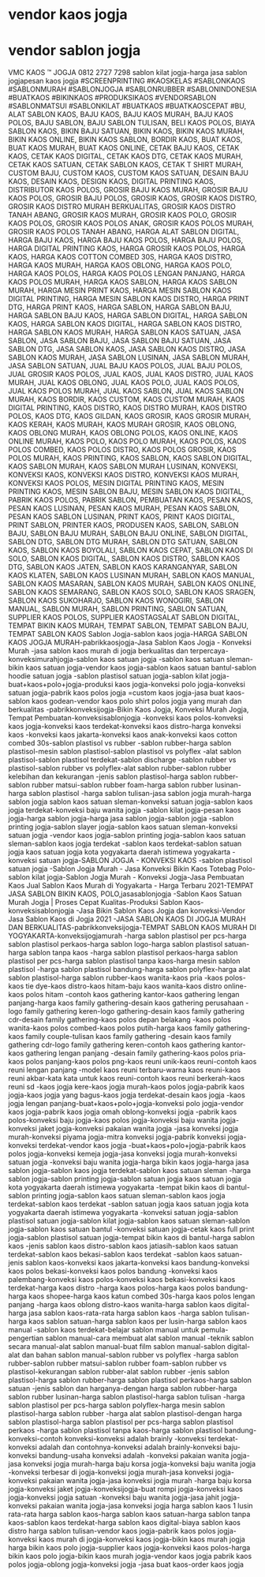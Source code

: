 # vendor kaos jogja
# vendor sablon jogja
VMC KAOS ™ JOGJA 0812 2727 7298 sablon kilat jogja-harga jasa sablon jogjapesan kaos jogja #SCREENPRINTING #KAOSKELAS #SABLONKAOS #SABLONMURAH #SABLONJOGJA #SABLONRUBBER #SABLONINDONESIA #BUATKAOS #BIKINKAOS #PRODUKSIKAOS #VENDORSABLON #SABLONMATSUI #SABLONKILAT #BUATKAOS #BUATKAOSCEPAT #BU, ALAT SABLON KAOS, BAJU KAOS, BAJU KAOS MURAH, BAJU KAOS POLOS, BAJU SABLON, BAJU SABLON TULISAN, BELI KAOS POLOS, BIAYA SABLON KAOS, BIKIN BAJU SATUAN, BIKIN KAOS, BIKIN KAOS MURAH, BIKIN KAOS ONLINE, BIKIN KAOS SABLON, BORDIR KAOS, BUAT KAOS, BUAT KAOS MURAH, BUAT KAOS ONLINE, CETAK BAJU KAOS, CETAK KAOS, CETAK KAOS DIGITAL, CETAK KAOS DTG, CETAK KAOS MURAH, CETAK KAOS SATUAN, CETAK SABLON KAOS, CETAK T SHIRT MURAH, CUSTOM BAJU, CUSTOM KAOS, CUSTOM KAOS SATUAN, DESAIN BAJU KAOS, DESAIN KAOS, DESIGN KAOS, DIGITAL PRINTING KAOS, DISTRIBUTOR KAOS POLOS, GROSIR BAJU KAOS MURAH, GROSIR BAJU KAOS POLOS, GROSIR BAJU POLOS, GROSIR KAOS, GROSIR KAOS DISTRO, GROSIR KAOS DISTRO MURAH BERKUALITAS, GROSIR KAOS DISTRO TANAH ABANG, GROSIR KAOS MURAH, GROSIR KAOS POLO, GROSIR KAOS POLOS, GROSIR KAOS POLOS ANAK, GROSIR KAOS POLOS MURAH, GROSIR KAOS POLOS TANAH ABANG, HARGA ALAT SABLON DIGITAL, HARGA BAJU KAOS, HARGA BAJU KAOS POLOS, HARGA BAJU POLOS, HARGA DIGITAL PRINTING KAOS, HARGA GROSIR KAOS POLOS, HARGA KAOS, HARGA KAOS COTTON COMBED 30S, HARGA KAOS DISTRO, HARGA KAOS MURAH, HARGA KAOS OBLONG, HARGA KAOS POLO, HARGA KAOS POLOS, HARGA KAOS POLOS LENGAN PANJANG, HARGA KAOS POLOS MURAH, HARGA KAOS SABLON, HARGA KAOS SABLON MURAH, HARGA MESIN PRINT KAOS, HARGA MESIN SABLON KAOS DIGITAL PRINTING, HARGA MESIN SABLON KAOS DISTRO, HARGA PRINT DTG, HARGA PRINT KAOS, HARGA SABLON, HARGA SABLON BAJU, HARGA SABLON BAJU KAOS, HARGA SABLON DIGITAL, HARGA SABLON KAOS, HARGA SABLON KAOS DIGITAL, HARGA SABLON KAOS DISTRO, HARGA SABLON KAOS MURAH, HARGA SABLON KAOS SATUAN, JASA SABLON, JASA SABLON BAJU, JASA SABLON BAJU SATUAN, JASA SABLON DTG, JASA SABLON KAOS, JASA SABLON KAOS DISTRO, JASA SABLON KAOS MURAH, JASA SABLON LUSINAN, JASA SABLON MURAH, JASA SABLON SATUAN, JUAL BAJU KAOS POLOS, JUAL BAJU POLOS, JUAL GROSIR KAOS POLOS, JUAL KAOS, JUAL KAOS DISTRO, JUAL KAOS MURAH, JUAL KAOS OBLONG, JUAL KAOS POLO, JUAL KAOS POLOS, JUAL KAOS POLOS MURAH, JUAL KAOS SABLON, JUAL KAOS SABLON MURAH, KAOS BORDIR, KAOS CUSTOM, KAOS CUSTOM MURAH, KAOS DIGITAL PRINTING, KAOS DISTRO, KAOS DISTRO MURAH, KAOS DISTRO POLOS, KAOS DTG, KAOS GILDAN, KAOS GROSIR, KAOS GROSIR MURAH, KAOS KERAH, KAOS MURAH, KAOS MURAH GROSIR, KAOS OBLONG, KAOS OBLONG MURAH, KAOS OBLONG POLOS, KAOS ONLINE, KAOS ONLINE MURAH, KAOS POLO, KAOS POLO MURAH, KAOS POLOS, KAOS POLOS COMBED, KAOS POLOS DISTRO, KAOS POLOS GROSIR, KAOS POLOS MURAH, KAOS PRINTING, KAOS SABLON, KAOS SABLON DIGITAL, KAOS SABLON MURAH, KAOS SABLON MURAH LUSINAN, KONVEKSI, KONVEKSI KAOS, KONVEKSI KAOS DISTRO, KONVEKSI KAOS MURAH, KONVEKSI KAOS POLOS, MESIN DIGITAL PRINTING KAOS, MESIN PRINTING KAOS, MESIN SABLON BAJU, MESIN SABLON KAOS DIGITAL, PABRIK KAOS POLOS, PABRIK SABLON, PEMBUATAN KAOS, PESAN KAOS, PESAN KAOS LUSINAN, PESAN KAOS MURAH, PESAN KAOS SABLON, PESAN KAOS SABLON LUSINAN, PRINT KAOS, PRINT KAOS DIGITAL, PRINT SABLON, PRINTER KAOS, PRODUSEN KAOS, SABLON, SABLON BAJU, SABLON BAJU MURAH, SABLON BAJU ONLINE, SABLON DIGITAL, SABLON DTG, SABLON DTG MURAH, SABLON DTG SATUAN, SABLON KAOS, SABLON KAOS BOYOLALI, SABLON KAOS CEPAT, SABLON KAOS DI SOLO, SABLON KAOS DIGITAL, SABLON KAOS DISTRO, SABLON KAOS DTG, SABLON KAOS JATEN, SABLON KAOS KARANGANYAR, SABLON KAOS KLATEN, SABLON KAOS LUSINAN MURAH, SABLON KAOS MANUAL, SABLON KAOS MASARAN, SABLON KAOS MURAH, SABLON KAOS ONLINE, SABLON KAOS SEMARANG, SABLON KAOS SOLO, SABLON KAOS SRAGEN, SABLON KAOS SUKOHARJO, SABLON KAOS WONOGIRI, SABLON MANUAL, SABLON MURAH, SABLON PRINTING, SABLON SATUAN, SUPPLIER KAOS POLOS, SUPPLIER KAOSTAGSALAT SABLON DIGITAL, TEMPAT BIKIN KAOS MURAH, TEMPAT SABLON, TEMPAT SABLON BAJU, TEMPAT SABLON KAOS
Sablon Jogja-sablon kaos jogja-HARGA SABLON KAOS JOGJA MURAH-pabrikkaosjogja-Jasa Sablon Kaos Jogja - Konveksi Murah
-jasa sablon kaos murah di jogja berkualitas dan terpercaya-konveksimurahjogja-sablon kaos satuan jogja
-sablon kaos satuan sleman-bikin kaos satuan jogja-vendor kaos jogja-sablon kaos satuan bantul-sablon hoodie satuan jogja
-sablon plastisol satuan jogja-sablon kilat jogja-buat+kaos+polo+jogja-produksi kaos jogja-konveksi polo jogja-konveksi satuan jogja-pabrik kaos polos jogja
=custom kaos jogja-jasa buat kaos-sablon kaos godean-vendor kaos polo shirt polos jogja yang murah dan berkualitas
-pabrikkonveksijogja-Bikin Kaos Jogja, Konveksi Murah Jogja, Tempat Pembuatan-konveksisablonjogja
-konveksi kaos polos-konveksi kaos jogja-konveksi kaos terdekat-konveksi kaos distro-harga konveksi kaos
-konveksi kaos jakarta-konveksi kaos anak-konveksi kaos cotton combed 30s-sablon plastisol vs rubber
-sablon rubber-harga sablon plastisol-mesin sablon plastisol-sablon plastisol vs polyflex
-alat sablon plastisol-sablon plastisol terdekat-sablon discharge
-sablon rubber vs plastisol-sablon rubber vs polyflex-alat sablon rubber-sablon rubber kelebihan dan kekurangan
-jenis sablon plastisol-harga sablon rubber-sablon rubber matsui-sablon rubber foam-harga sablon rubber lusinan-harga sablon plastisol
-harga sablon tulisan-jasa sablon jogja murah-harga sablon jogja
sablon kaos satuan sleman-konveksi satuan jogja-sablon kaos jogja terdekat-konveksi baju wanita jogja
-sablon kilat jogja-pesan kaos jogja-harga sablon jogja-harga jasa sablon jogja-sablon jogja
-sablon printing jogja-sablon slayer jogja-sablon kaos satuan sleman-konveksi satuan jogja
-vendor kaos jogja-sablon printing jogja-sablon kaos satuan sleman-sablon kaos jogja terdekat
-sablon kaos terdekat-sablon satuan jogja kaos satuan jogja kota yogyakarta daerah istimewa yogyakarta
-konveksi satuan jogja-SABLON JOGJA - KONVEKSI KAOS -sablon plastisol satuan jogja
-Sablon Jogja Murah - Jasa Konveksi Bikin Kaos Totebag Polo-sablon kilat jogja-Sablon Jogja Murah - Konveksi Jogja-Jasa Pembuatan Kaos
Jual Sablon Kaos Murah di Yogyakarta - Harga Terbaru 2021-TEMPAT JASA SABLON BIKIN KAOS, POLO,jasasablonjogja
-Sablon Kaos Satuan Murah Jogja | Proses Cepat Kualitas-Produksi Sablon Kaos-konveksisablonjogja
-Jasa Bikin Sablon Kaos Jogja dan konveksi-Vendor Jasa Sablon Kaos di Jogja 2021
-JASA SABLON KAOS DI JOGJA MURAH DAN BERKUALITAS-pabrikkonveksijogja-TEMPAT SABLON KAOS MURAH DI YOGYAKARTA-konveksijogjamurah
-harga sablon plastisol per pcs-harga sablon plastisol perkaos-harga sablon logo-harga sablon plastisol satuan-harga sablon tanpa kaos
-harga sablon plastisol perkaos-harga sablon plastisol per pcs-harga sablon plastisol tanpa kaos-harga mesin sablon plastisol
-harga sablon plastisol bandung-harga sablon polyflex-harga alat sablon plastisol-harga sablon rubber-kaos wanita-kaos pria
-kaos polos-kaos tie dye-kaos distro-kaos hitam-baju kaos wanita-kaos distro online-kaos polos hitam
-contoh kaos gathering kantor-kaos gathering lengan panjang-harga kaos family gathering-desain kaos gathering perusahaan
-logo family gathering keren-logo gathering-desain kaos family gathering cdr-desain family gathering-kaos polos depan belakang
-kaos polos wanita-kaos polos combed-kaos polos putih-harga kaos family gathering-kaos family couple-tulisan kaos family gathering
-desain kaos family gathering cdr-logo family gathering keren-contoh kaos gathering kantor-kaos gathering lengan panjang
-desain family gathering-kaos polos pria-kaos polos panjang-kaos polos png-kaos reuni unik-kaos reuni-contoh kaos reuni lengan panjang
-model kaos reuni terbaru-warna kaos reuni-kaos reuni akbar-kata kata untuk kaos reuni-contoh kaos reuni berkerah-kaos reuni sd
-kaos jogja kere-kaos jogja murah-kaos polos jogja-pabrik kaos jogja-kaos jogja yang bagus-kaos jogja terdekat-desain kaos jogja
-kaos jogja lengan panjang-buat+kaos+polo+jogja-konveksi polo jogja-vendor kaos jogja-pabrik kaos jogja omah oblong-konveksi jogja
-pabrik kaos polos-konveksi baju jogja-kaos polos jogja-konveksi baju wanita jogja-konveksi jaket jogja-konveksi pakaian wanita jogja
-jasa konveksi jogja murah-konveksi piyama jogja-mitra konveksi jogja-pabrik konveksi jogja-konveksi terdekat-vendor kaos jogja
-buat+kaos+polo+jogja-pabrik kaos polos jogja-konveksi kemeja jogja-jasa konveksi jogja murah-konveksi satuan jogja
-konveksi baju wanita jogja-harga bikin kaos jogja-harga jasa sablon jogja-sablon kaos jogja terdekat-sablon kaos satuan sleman
-harga sablon jogja-sablon printing jogja-sablon satuan jogja kaos satuan jogja kota yogyakarta daerah istimewa yogyakarta
-tempat bikin kaos di bantul-sablon printing jogja-sablon kaos satuan sleman-sablon kaos jogja terdekat-sablon kaos terdekat
-sablon satuan jogja kaos satuan jogja kota yogyakarta daerah istimewa yogyakarta
-konveksi satuan jogja-sablon plastisol satuan jogja-sablon kilat jogja-sablon kaos satuan sleman-sablon jogja-sablon kaos satuan bantul
-konveksi satuan jogja-cetak kaos full print jogja-sablon plastisol satuan jogja-tempat bikin kaos di bantul-harga sablon kaos
-jenis sablon kaos distro-sablon kaos jatiasih-sablon kaos satuan terdekat-sablon kaos bekasi-sablon kaos terdekat
-sablon kaos satuan-jenis sablon kaos-konveksi kaos jakarta-konveksi kaos bandung-konveksi kaos polos bekasi-konveksi kaos polos bandung
-konveksi kaos palembang-konveksi kaos polos-konveksi kaos bekasi-konveksi kaos terdekat-harga kaos distro
-harga kaos polos-harga kaos polos bandung-harga kaos shopee-harga kaos katun combed 30s-harga kaos polos lengan panjang
-harga kaos oblong distro-kaos wanita-harga sablon kaos digital-harga jasa sablon kaos-rata-rata harga sablon kaos
-harga sablon tulisan-harga kaos sablon satuan-harga sablon kaos per lusin-harga sablon kaos manual
-sablon kaos terdekat-belajar sablon manual untuk pemula-pengertian sablon manual-cara membuat alat sablon manual
-teknik sablon secara manual-alat sablon manual-buat film sablon manual-sablon digital-alat dan bahan sablon manual-sablon rubber vs polyflex
-harga sablon rubber-sablon rubber matsui-sablon rubber foam-sablon rubber vs plastisol-kekurangan sablon rubber-alat sablon rubber
-jenis sablon plastisol-harga sablon rubber-harga sablon plastisol perkaos-harga sablon satuan
-jenis sablon dan harganya-dengan harga sablon rubber-harga sablon rubber lusinan-harga sablon plastisol-harga sablon tulisan
-harga sablon plastisol per pcs-harga sablon polyflex-harga mesin sablon plastisol-harga sablon rubber
-harga alat sablon plastisol-dengan harga sablon plastisol-harga sablon plastisol per pcs-harga sablon plastisol perkaos
-harga sablon plastisol tanpa kaos-harga sablon plastisol bandung-konveksi-contoh konveksi-konveksi adalah brainly
-konveksi terdekat-konveksi adalah dan contohnya-konveksi adalah brainly-konveksi baju-konveksi bandung-usaha konveksi adalah
-konveksi pakaian wanita jogja-jasa konveksi jogja murah-harga baju korsa jogja-konveksi baju wanita jogja
-konveksi terbesar di jogja-konveksi jogja murah-jasa konveksi jogja-konveksi pakaian wanita jogja-jasa konveksi jogja murah
-harga baju korsa jogja-konveksi jaket jogja-konveksijogja-buat rompi jogja-konveksi kaos jogja-konveksi jogja satuan
-konveksi baju wanita jogja-jasa jahit jogja-konveksi pakaian wanita jogja-jasa konveksi jogja
harga sablon kaos 1 lusin
rata-rata harga sablon kaos-harga sablon kaos satuan-harga sablon tanpa kaos-sablon kaos terdekat-harga sablon kaos digital-biaya sablon kaos distro
harga sablon tulisan-vendor kaos jogja-pabrik kaos polos jogja-konveksi kaos murah di jogja-konveksi kaos jogja-bikin kaos murah jogja
harga bikin kaos polo jogja-supplier kaos jogja-konveksi kaos polos-harga bikin kaos polo jogja-bikin kaos murah jogja-vendor kaos jogja
pabrik kaos polos jogja-oblong jogja-konveksi jogja -jasa buat kaos-order kaos jogja
